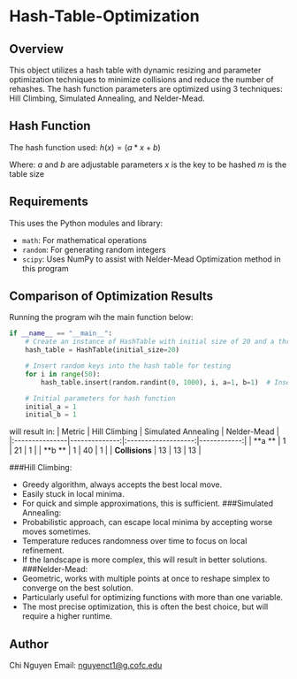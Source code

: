 # Hash-Table-Optimization

## Overview
This object utilizes a hash table with dynamic resizing and parameter optimization techniques to minimize collisions and reduce the number of rehashes. The hash function parameters are optimized using 3 techniques: Hill Climbing, Simulated Annealing, and Nelder-Mead. 

## Hash Function
The hash function used:
    $h(x) = (a*x + b) % m$

Where:
    *a* and *b* are adjustable parameters
    *x* is the key to be hashed
    *m* is the table size

## Requirements
This uses the Python modules and library:
- `math`: For mathematical operations
- `random`: For generating random integers
- `scipy`: Uses NumPy to assist with Nelder-Mead Optimization method in this program

## Comparison of Optimization Results
Running the program wih the main function below:
```python
if __name__ == "__main__":
    # Create an instance of HashTable with initial size of 20 and a threshold load factor
    hash_table = HashTable(initial_size=20)

    # Insert random keys into the hash table for testing
    for i in range(50):
        hash_table.insert(random.randint(0, 1000), i, a=1, b=1)  # Insert with default parameters

    # Initial parameters for hash function
    initial_a = 1
    initial_b = 1
```
will result in:
| Metric         | Hill Climbing | Simulated Annealing | Nelder-Mead |
|:---------------|--------------:|:-------------------:|------------:|
| **a         ** | 1             | 21                  | 1           |
| **b         ** | 1             | 40                  | 1           |
| **Collisions** | 13            | 13                  | 13          |

###Hill Climbing:
- Greedy algorithm, always accepts the best local move.
- Easily stuck in local minima.
- For quick and simple approximations, this is sufficient.
###Simulated Annealing:
- Probabilistic approach, can escape local minima by accepting worse moves sometimes.
- Temperature reduces randomness over time to focus on local refinement.
- If the landscape is more complex, this will result in better solutions.
###Nelder-Mead:
- Geometric, works with multiple points at once to reshape simplex to converge on the best solution.
- Particularly useful for optimizing functions with more than one variable.
- The most precise optimization, this is often the best choice, but will require a higher runtime.

## Author
Chi Nguyen
Email: nguyenct1@g.cofc.edu
